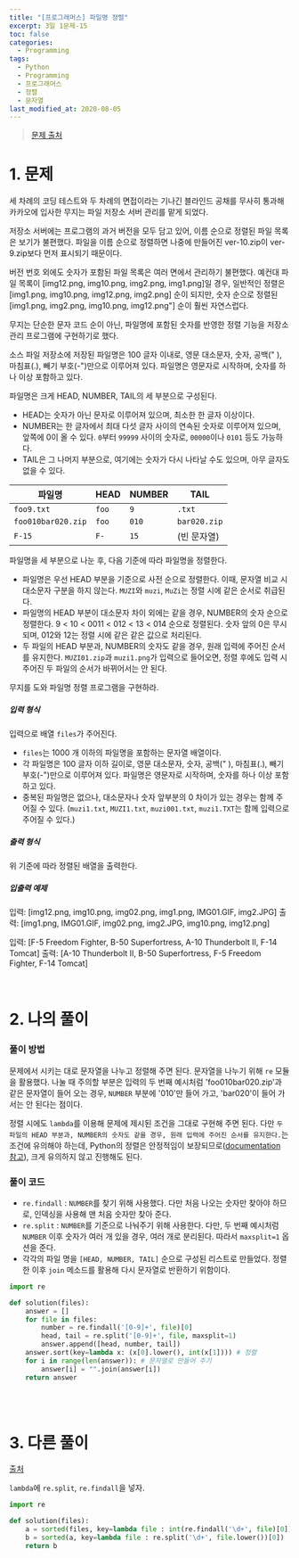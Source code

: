 ```yaml
---
title: "[프로그래머스] 파일명 정렬"
excerpt: 3일 1문제-15
toc: false
categories:
  - Programming
tags:
  - Python
  - Programming
  - 프로그래머스
  - 정렬
  - 문자열
last_modified_at: 2020-08-05
---
```






> [문제 출처](https://programmers.co.kr/learn/courses/30/lessons/17686#)



# 1. 문제



세 차례의 코딩 테스트와 두 차례의 면접이라는 기나긴 블라인드 공채를 무사히 통과해 카카오에 입사한 무지는 파일 저장소 서버 관리를 맡게 되었다.

저장소 서버에는 프로그램의 과거 버전을 모두 담고 있어, 이름 순으로 정렬된 파일 목록은 보기가 불편했다. 파일을 이름 순으로 정렬하면 나중에 만들어진 ver-10.zip이 ver-9.zip보다 먼저 표시되기 때문이다.

버전 번호 외에도 숫자가 포함된 파일 목록은 여러 면에서 관리하기 불편했다. 예컨대 파일 목록이 [img12.png, img10.png, img2.png, img1.png]일 경우, 일반적인 정렬은 [img1.png, img10.png, img12.png, img2.png] 순이 되지만, 숫자 순으로 정렬된 [img1.png, img2.png, img10.png, img12.png"] 순이 훨씬 자연스럽다.

무지는 단순한 문자 코드 순이 아닌, 파일명에 포함된 숫자를 반영한 정렬 기능을 저장소 관리 프로그램에 구현하기로 했다.

소스 파일 저장소에 저장된 파일명은 100 글자 이내로, 영문 대소문자, 숫자, 공백(" ), 마침표(.), 빼기 부호(-")만으로 이루어져 있다. 파일명은 영문자로 시작하며, 숫자를 하나 이상 포함하고 있다.

파일명은 크게 HEAD, NUMBER, TAIL의 세 부분으로 구성된다.

- HEAD는 숫자가 아닌 문자로 이루어져 있으며, 최소한 한 글자 이상이다.
- NUMBER는 한 글자에서 최대 다섯 글자 사이의 연속된 숫자로 이루어져 있으며, 앞쪽에 0이 올 수 있다. `0`부터 `99999` 사이의 숫자로, `00000`이나 `0101` 등도 가능하다.
- TAIL은 그 나머지 부분으로, 여기에는 숫자가 다시 나타날 수도 있으며, 아무 글자도 없을 수 있다.

| 파일명             | HEAD  | NUMBER | TAIL         |
| ------------------ | ----- | ------ | ------------ |
| `foo9.txt`         | `foo` | `9`    | `.txt`       |
| `foo010bar020.zip` | `foo` | `010`  | `bar020.zip` |
| `F-15`             | `F-`  | `15`   | (빈 문자열)  |

파일명을 세 부분으로 나눈 후, 다음 기준에 따라 파일명을 정렬한다.

- 파일명은 우선 HEAD 부분을 기준으로 사전 순으로 정렬한다. 이때, 문자열 비교 시 대소문자 구분을 하지 않는다. `MUZI`와 `muzi`, `MuZi`는 정렬 시에 같은 순서로 취급된다.
- 파일명의 HEAD 부분이 대소문자 차이 외에는 같을 경우, NUMBER의 숫자 순으로 정렬한다. 9 < 10 < 0011 < 012 < 13 < 014 순으로 정렬된다. 숫자 앞의 0은 무시되며, 012와 12는 정렬 시에 같은 같은 값으로 처리된다.
- 두 파일의 HEAD 부분과, NUMBER의 숫자도 같을 경우, 원래 입력에 주어진 순서를 유지한다. `MUZI01.zip`과 `muzi1.png`가 입력으로 들어오면, 정렬 후에도 입력 시 주어진 두 파일의 순서가 바뀌어서는 안 된다.

무지를 도와 파일명 정렬 프로그램을 구현하라.



##### 입력 형식

입력으로 배열 `files`가 주어진다.

- `files`는 1000 개 이하의 파일명을 포함하는 문자열 배열이다.
- 각 파일명은 100 글자 이하 길이로, 영문 대소문자, 숫자, 공백(" ), 마침표(.), 빼기 부호(-")만으로 이루어져 있다. 파일명은 영문자로 시작하며, 숫자를 하나 이상 포함하고 있다.
- 중복된 파일명은 없으나, 대소문자나 숫자 앞부분의 0 차이가 있는 경우는 함께 주어질 수 있다. (`muzi1.txt`, `MUZI1.txt`, `muzi001.txt`, `muzi1.TXT`는 함께 입력으로 주어질 수 있다.)



##### 출력 형식

위 기준에 따라 정렬된 배열을 출력한다.



##### 입출력 예제

입력: [img12.png, img10.png, img02.png, img1.png, IMG01.GIF, img2.JPG]
출력: [img1.png, IMG01.GIF, img02.png, img2.JPG, img10.png, img12.png]

입력: [F-5 Freedom Fighter, B-50 Superfortress, A-10 Thunderbolt II, F-14 Tomcat]
출력: [A-10 Thunderbolt II, B-50 Superfortress, F-5 Freedom Fighter, F-14 Tomcat]



<br>



# 2. 나의 풀이 





### 풀이 방법

 문제에서 시키는 대로 문자열을 나누고 정렬해 주면 된다. 문자열을 나누기 위해 `re` 모듈을 활용했다. 나눌 때 주의할 부분은 입력의 두 번째 예시처럼 'foo010bar020.zip'과 같은 문자열이 들어 오는 경우, `NUMBER` 부분에 '010'만 들어 가고, 'bar020'이 들어 가서는 안 된다는 점이다.

 정렬 시에도 `lambda`를 이용해 문제에 제시된 조건을 그대로 구현해 주면 된다. 다만 `두 파일의 HEAD 부분과, NUMBER의 숫자도 같을 경우, 원래 입력에 주어진 순서를 유지한다.`는 조건에 유의해야 하는데, Python의 정렬은 안정적임이 보장되므로([documentation 참고](https://docs.python.org/ko/3/howto/sorting.html)), 크게 유의하지 않고 진행해도 된다.



### 풀이 코드

* `re.findall` : `NUMBER`를 찾기 위해 사용했다. 다만 처음 나오는 숫자만 찾아야 하므로, 인덱싱을 사용해 맨 처음 숫자만 찾아 준다.
* `re.split` : `NUMBER`를 기준으로 나눠주기 위해 사용한다. 다만, 두 번째 예시처럼 `NUMBER` 이후 숫자가 여러 개 있을 경우, 여러 개로 분리된다. 따라서 `maxsplit=1` 옵션을 준다.
* 각각의 파일 명을 `[HEAD, NUMBER, TAIL]` 순으로 구성된 리스트로 만들었다. 정렬한 이후 `join` 메소드를 활용해 다시 문자열로 반환하기 위함이다.

```python
import re

def solution(files):
    answer = []
    for file in files:
        number = re.findall('[0-9]+', file)[0]
        head, tail = re.split('[0-9]+', file, maxsplit=1)
        answer.append([head, number, tail])
    answer.sort(key=lambda x: (x[0].lower(), int(x[1]))) # 정렬
    for i in range(len(answer)): # 문자열로 만들어 주기
        answer[i] = "".join(answer[i])
    return answer
```

<br>



<br>

# 3. 다른 풀이



[출처](https://programmers.co.kr/learn/courses/30/lessons/17686/solution_groups?language=python3)



 `lambda`에 `re.split`, `re.findall`을 넣자.

```python
import re

def solution(files):
    a = sorted(files, key=lambda file : int(re.findall('\d+', file)[0]))
    b = sorted(a, key=lambda file : re.split('\d+', file.lower())[0])
    return b
```



